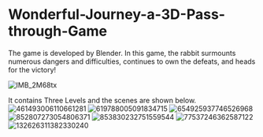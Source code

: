 # Wonderful-Journey-a-3D-Pass-through-Game
The game is developed by Blender. 
In this game, the rabbit surmounts numerous dangers and difficulties, continues to own the defeats, and heads for the victory!

![IMB_2M68tx](https://user-images.githubusercontent.com/80992271/111856366-905dbe00-8900-11eb-9c32-67675f5601ea.gif)



It contains Three Levels and the scenes are shown below.
![461493006110661281](https://user-images.githubusercontent.com/80992271/111856383-a9666f00-8900-11eb-8cb2-47e3427566b1.png)
![619788005091834715](https://user-images.githubusercontent.com/80992271/111856385-a9ff0580-8900-11eb-88eb-2048488bf790.png)
![654925937746526968](https://user-images.githubusercontent.com/80992271/111856387-aa979c00-8900-11eb-841e-b910c7826d98.png)
![852807273054806371](https://user-images.githubusercontent.com/80992271/111856388-aa979c00-8900-11eb-8628-5f8ea6d49187.png)
![853830232751559544](https://user-images.githubusercontent.com/80992271/111856389-abc8c900-8900-11eb-8224-812c38961a36.png)
![77537246362587122](https://user-images.githubusercontent.com/80992271/111856377-a53a5180-8900-11eb-86df-be61d2c54947.png)
![132626311382330240](https://user-images.githubusercontent.com/80992271/111856379-a79cab80-8900-11eb-86dc-4d9aa7de598a.png)


